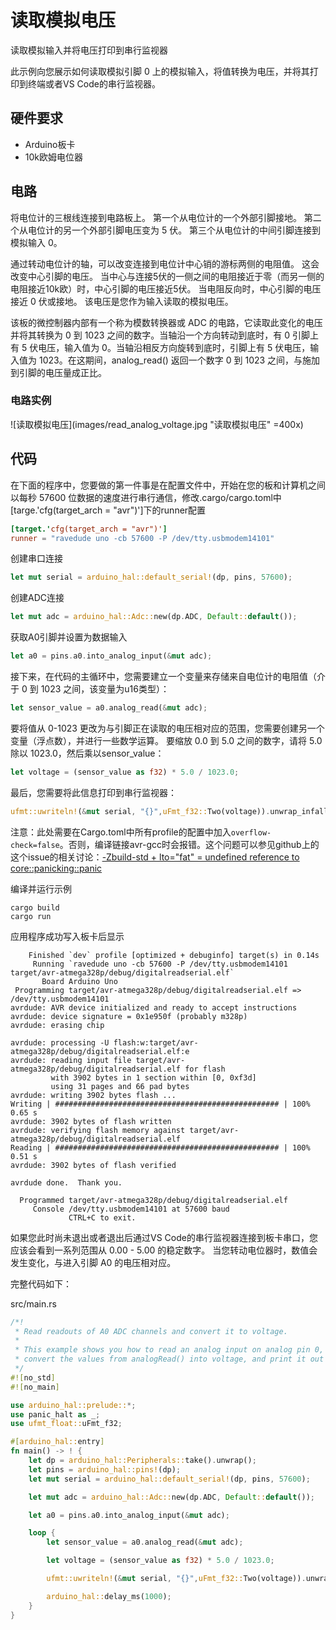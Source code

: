 # 读取模拟电压
读取模拟输入并将电压打印到串行监视器

此示例向您展示如何读取模拟引脚 0 上的模拟输入，将值转换为电压，并将其打印到终端或者VS Code的串行监视器。

## 硬件要求
- Arduino板卡
- 10k欧姆电位器

## 电路
将电位计的三根线连接到电路板上。 第一个从电位计的一个外部引脚接地。 第二个从电位计的另一个外部引脚电压变为 5 伏。 第三个从电位计的中间引脚连接到模拟输入 0。

通过转动电位计的轴，可以改变连接到电位计中心销的游标两侧的电阻值。 这会改变中心引脚的电压。 当中心与连接5伏的一侧之间的电阻接近于零（而另一侧的电阻接近10k欧）时，中心引脚的电压接近5伏。 当电阻反向时，中心引脚的电压接近 0 伏或接地。 该电压是您作为输入读取的模拟电压。

该板的微控制器内部有一个称为模数转换器或 ADC 的电路，它读取此变化的电压并将其转换为 0 到 1023 之间的数字。当轴沿一个方向转动到底时，有 0 引脚上有 5 伏电压，输入值为 0。当轴沿相反方向旋转到底时，引脚上有 5 伏电压，输入值为 1023。在这期间，analog_read() 返回一个数字 0 到 1023 之间，与施加到引脚的电压量成正比。

### 电路实例
![读取模拟电压](images/read_analog_voltage.jpg "读取模拟电压" =400x)

## 代码
在下面的程序中，您要做的第一件事是在配置文件中，开始在您的板和计算机之间以每秒 57600 位数据的速度进行串行通信，修改.cargo/cargo.toml中[targe.'cfg(target_arch = "avr")']下的runner配置
```toml
[target.'cfg(target_arch = "avr")']
runner = "ravedude uno -cb 57600 -P /dev/tty.usbmodem14101"
```
创建串口连接
```rust
let mut serial = arduino_hal::default_serial!(dp, pins, 57600);
```
创建ADC连接
```rust
let mut adc = arduino_hal::Adc::new(dp.ADC, Default::default());
```
获取A0引脚并设置为数据输入
```rust
let a0 = pins.a0.into_analog_input(&mut adc);
```
接下来，在代码的主循环中，您需要建立一个变量来存储来自电位计的电阻值（介于 0 到 1023 之间，该变量为u16类型）：
```rust
let sensor_value = a0.analog_read(&mut adc);
```
要将值从 0-1023 更改为与引脚正在读取的电压相对应的范围，您需要创建另一个变量（浮点数），并进行一些数学运算。 要缩放 0.0 到 5.0 之间的数字，请将 5.0 除以 1023.0，然后乘以sensor_value：
```rust
let voltage = (sensor_value as f32) * 5.0 / 1023.0;
```
最后，您需要将此信息打印到串行监视器：
```rust
ufmt::uwriteln!(&mut serial, "{}",uFmt_f32::Two(voltage)).unwrap_infallible();
```
注意：此处需要在Cargo.toml中所有profile的配置中加入```overflow-check=false```。否则，编译链接avr-gcc时会报错。这个问题可以参见github上的这个issue的相关讨论：[-Zbuild-std + lto="fat" = undefined reference to core::panicking::panic](https://github.com/rust-lang/compiler-builtins/issues/347)

编译并运行示例
```shell
cargo build
cargo run
```
应用程序成功写入板卡后显示
```
    Finished `dev` profile [optimized + debuginfo] target(s) in 0.14s
     Running `ravedude uno -cb 57600 -P /dev/tty.usbmodem14101 target/avr-atmega328p/debug/digitalreadserial.elf`
       Board Arduino Uno
 Programming target/avr-atmega328p/debug/digitalreadserial.elf => /dev/tty.usbmodem14101
avrdude: AVR device initialized and ready to accept instructions
avrdude: device signature = 0x1e950f (probably m328p)
avrdude: erasing chip

avrdude: processing -U flash:w:target/avr-atmega328p/debug/digitalreadserial.elf:e
avrdude: reading input file target/avr-atmega328p/debug/digitalreadserial.elf for flash
         with 3902 bytes in 1 section within [0, 0xf3d]
         using 31 pages and 66 pad bytes
avrdude: writing 3902 bytes flash ...
Writing | ################################################## | 100% 0.65 s 
avrdude: 3902 bytes of flash written
avrdude: verifying flash memory against target/avr-atmega328p/debug/digitalreadserial.elf
Reading | ################################################## | 100% 0.51 s 
avrdude: 3902 bytes of flash verified

avrdude done.  Thank you.

  Programmed target/avr-atmega328p/debug/digitalreadserial.elf
     Console /dev/tty.usbmodem14101 at 57600 baud
             CTRL+C to exit.
```
如果您此时尚未退出或者退出后通过VS Code的串行监视器连接到板卡串口，您应该会看到一系列范围从 0.00 - 5.00 的稳定数字。 当您转动电位器时，数值会发生变化，与进入引脚 A0 的电压相对应。

完整代码如下：

src/main.rs
```rust
/*!
 * Read readouts of A0 ADC channels and convert it to voltage.
 *
 * This example shows you how to read an analog input on analog pin 0, 
 * convert the values from analogRead() into voltage, and print it out to the serial monitor.
 */
#![no_std]
#![no_main]

use arduino_hal::prelude::*;
use panic_halt as _;
use ufmt_float::uFmt_f32;

#[arduino_hal::entry]
fn main() -> ! {
    let dp = arduino_hal::Peripherals::take().unwrap();
    let pins = arduino_hal::pins!(dp);
    let mut serial = arduino_hal::default_serial!(dp, pins, 57600);

    let mut adc = arduino_hal::Adc::new(dp.ADC, Default::default());

    let a0 = pins.a0.into_analog_input(&mut adc);

    loop {
        let sensor_value = a0.analog_read(&mut adc);

        let voltage = (sensor_value as f32) * 5.0 / 1023.0;

        ufmt::uwriteln!(&mut serial, "{}",uFmt_f32::Two(voltage)).unwrap_infallible();

        arduino_hal::delay_ms(1000);
    }
}
```
